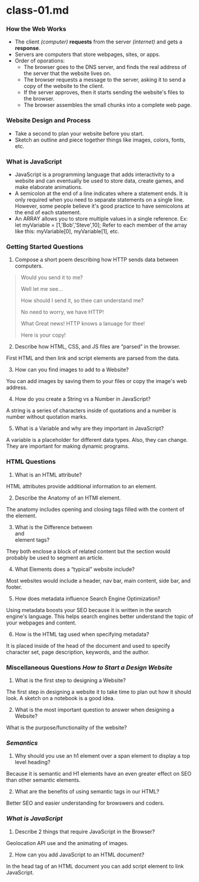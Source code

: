 # class-01.md

### How the Web Works

 - The client *(computer)* __requests__ from the server *(internet)* and gets a __response__.
 - Servers are computers that store webpages, sites, or apps.
 - Order of oporations:
   - The browser goes to the DNS server, and finds the real address of the server that the website lives on.
   - The browser requests a message to the server, asking it to send a copy of the website to the client.
   - If the server approves, then it starts sending the website's files to the browser.
   - The browser assembles the small chunks into a complete web page.   

### Website Design and Process

 - Take a second to plan your website before you start.
 - Sketch an outline and piece together things like images, colors, fonts, etc.

### What is JavaScript

 - JavaScript is a programming language that adds interactivity to a website and can eventually be used to store data, create games, and make elaborate animations.
 - A semicolon at the end of a line indicates where a statement ends. It is only required when you need to separate statements on a single line. However, some people believe it's good practice to have semicolons at the end of each statement. 
 - An ARRAY allows you to store multiple values in a single reference. Ex: let myVariable = [1,'Bob','Steve',10];
Refer to each member of the array like this: myVariable[0], myVariable[1], etc.

### Getting Started Questions

1. Compose a short poem describing how HTTP sends data between computers.

>Would you send it to me?
>
>Well let me see... 
>
>How should I send it, so thee can understand me?
>
>No need to worry, we have HTTP!
>
>What Great news! HTTP knows a lanuage for thee!
>
>Here is your copy!

2. Describe how HTML, CSS, and JS files are “parsed” in the browser.

First HTML and then link and script elements are parsed from the data.

3. How can you find images to add to a Website?

You can add images by saving them to your files or copy the image's web address.

4. How do you create a String vs a Number in JavaScript?

A string is a series of characters inside of quotations and a number is number without quotation marks.

5. What is a Variable and why are they important in JavaScript?

A variable is a placeholder for different data types. Also, they can change. They are important for making dynamic programs. 

### HTML Questions

1. What is an HTML attribute?

HTML attributes provide additional information to an element.

2. Describe the Anatomy of an HTMl element.

The anatomy includes opening and closing tags filled with the content of the element.

3. What is the Difference between <article> and <section> element tags?
 
They both enclose a block of related content but the section would probably be used to segment an article.
 
4. What Elements does a “typical” website include?
 
 Most websites would include a header, nav bar, main content, side bar, and footer.
 
5. How does metadata influence Search Engine Optimization?
 
Using metadata boosts your SEO because it is written in the search engine's language. This helps search engines better understand the topic of your webpages and content. 
 
6. How is the <meta> HTML tag used when specifying metadata?

It is placed inside of the head of the document and used to specify character set, page description, keywords, and the author.
 
 ### Miscellaneous Questions *How to Start a Design Website*
 
1. What is the first step to designing a Website?
 
 The first step in designing a website it to take time to plan out how it should look. A sketch on a notebook is a good idea.
 
2. What is the most important question to answer when designing a Website?
 
What is the purpose/functionality of the website?

### *Semantics*
 
1. Why should you use an h1 element over a span element to display a top level heading?
 
 Because it is semantic and H1 elements have an even greater effect on SEO than other semantic elements.
 
2. What are the benefits of using semantic tags in our HTML?

Better SEO and easier understanding for browswers and coders.
 
### *What is JavaScript* 
 
1. Describe 2 things that require JavaScript in the Browser?
 
 Geolocation API use and the animating of images.
 
2. How can you add JavaScript to an HTML document? 
 
 In the head tag of an HTML document you can add script element to link JavaScript.
